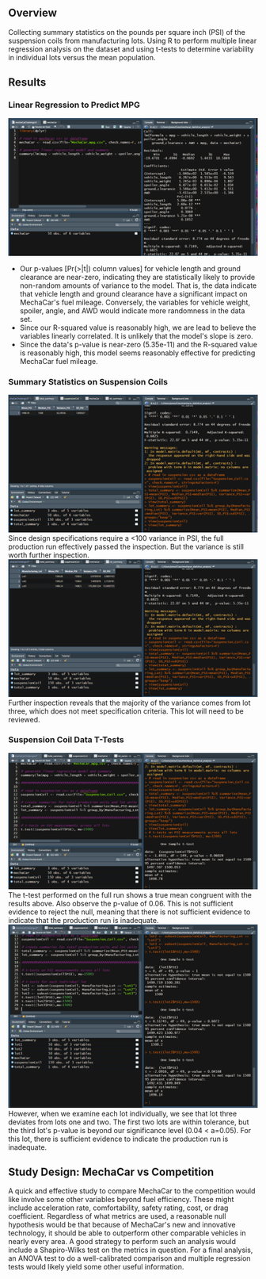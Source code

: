 ## Overview
Collecting summary statistics on the pounds per square inch (PSI) of the suspension coils from manufacturing lots. Using R to perform multiple linear regression analysis on the dataset and using t-tests to determine variability in individual lots versus the mean population. 
## Results
### Linear Regression to Predict MPG
![Deliverable1](https://github.com/pojones/mechacar_statistical_analysis/blob/24d1b8e7227d397cf1b476612d07fba88e395ef6/deliverable1.png)
- Our p-values [Pr(>|t|) column values] for vehicle length and ground clearance are near-zero, indicating they are statistically likely to provide non-random amounts of variance to the model. That is, the data indicate that vehicle length and ground clearance have a significant impact on MechaCar's fuel mileage. Conversely, the variables for vehicle weight, spoiler, angle, and AWD would indicate more randomness in the data set.
- Since our R-squared value is reasonably high, we are lead to believe the variables linearly correlated. It is unlikely that the model's slope is zero. 
- Since the data's p-value is near-zero (5.35e-11) and the R-squared value is reasonably high, this model seems reasonably effective for predicting MechaCar fuel mileage.   
### Summary Statistics on Suspension Coils
![Deliverable2.1](https://github.com/pojones/mechacar_statistical_analysis/blob/24d1b8e7227d397cf1b476612d07fba88e395ef6/deliverable2.1.png)
Since design specifications require a <100 variance in PSI, the full production run effectively passed the inspection. But the variance is still worth further inspection.
![Deliverable2.2](https://github.com/pojones/mechacar_statistical_analysis/blob/24d1b8e7227d397cf1b476612d07fba88e395ef6/deliverable2.2.png)
Further inspection reveals that the majority of the variance comes from lot three, which does not meet specification criteria. This lot will need to be reviewed.
### Suspension Coil Data T-Tests
![Deliverable3.1](https://github.com/pojones/mechacar_statistical_analysis/blob/24d1b8e7227d397cf1b476612d07fba88e395ef6/deliverable3.1.png)
The t-test performed on the full run shows a true mean congruent with the results above. Also observe the p-value of 0.06. This is not sufficient evidence to reject the null, meaning that there is not sufficient evidence to indicate that the production run is inadequate.
![Deliverable3.2](https://github.com/pojones/mechacar_statistical_analysis/blob/24d1b8e7227d397cf1b476612d07fba88e395ef6/deliverable3.2.png)
However, when we examine each lot individually, we see that lot three deviates from lots one and two. The first two lots are within tolerance, but the third lot's p-value is beyond our significance level (0.04 < a=0.05). For this lot, there is sufficient evidence to indicate the production run is inadequate.
## Study Design: MechaCar vs Competition
A quick and effective study to compare MechaCar to the competition would like involve some other variables beyond fuel efficiency. These might include acceleration rate, comfortability, safety rating, cost, or drag coefficient.  Regardless of what metrics are used, a reasonable null hypothesis would be that because of MechaCar's new and innovative technology, it should be able to outperform other comparable vehicles in nearly every area. A good strategy to perform such an analysis would include a Shapiro-Wilks test on the metrics in question. For a final analysis, an ANOVA test to do a well-calibrated comparison and multiple regression tests would likely yield some other useful information.

